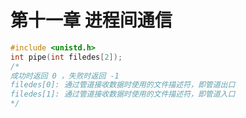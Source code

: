 <!--
 * @Author: your name
 * @Date: 2021-09-13 15:03:41
 * @LastEditTime: 2021-09-13 15:20:16
 * @LastEditors: Please set LastEditors
 * @Description: In User Settings Edit
 * @FilePath: /workspace/Studynote/网络开发笔记·/第十一章-进程间通信.md
-->
# 第十一章 进程间通信

```cpp
#include <unistd.h>
int pipe(int filedes[2]);
/*
成功时返回 0 ，失败时返回 -1
filedes[0]: 通过管道接收数据时使用的文件描述符，即管道出口
filedes[1]: 通过管道接收数据时使用的文件描述符，即管道入口
*/
```